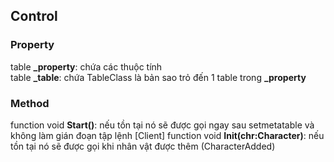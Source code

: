 ## Control
### Property
table **\_property**: chứa các thuộc tính\
table **\_table**: chứa TableClass là bản sao trỏ đến 1 table trong **\_property**
### Method
function void **Start()**: nếu tồn tại nó sẽ được gọi ngay sau setmetatable và không làm gián đoạn tập lệnh
[Client] function void **Init(chr:Character)**: nếu tồn tại nó sẽ được gọi khi nhân vật được thêm (CharacterAdded)
